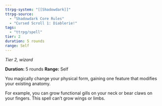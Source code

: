 ```yaml
---
ttrpg-system: "[[Shadowdark]]"
ttrpg-source: 
  - "Shadowdark Core Rules"
  - "Cursed Scroll 1: Diablerie!"
tags:
  - "ttrpg/spell"
tier: 2
duration: 5 rounds
range: Self
---
```

*Tier 2, wizard*

**Duration:** 5 rounds
**Range:** Self

You magically change your physical form, gaining one feature that modifies your existing anatomy.

For example, you can grow functional gills on your neck or bear claws on your fingers. This spell can’t grow wings or limbs.

